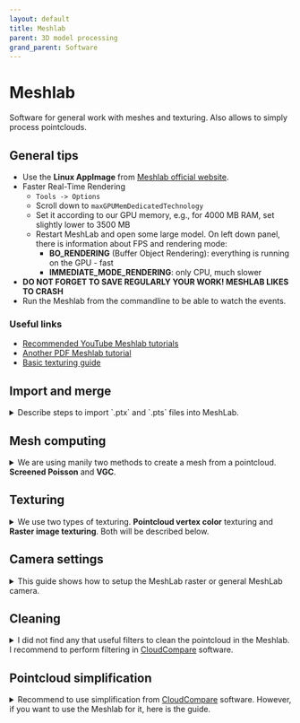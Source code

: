 ```yaml
---
layout: default
title: Meshlab
parent: 3D model processing
grand_parent: Software
---
```


# Meshlab
Software for general work with meshes and texturing. Also allows to simply process pointclouds.

## General tips
* Use the **Linux AppImage** from [Meshlab official website](https://www.meshlab.net/#download).
* Faster Real-Time Rendering
    * `Tools -> Options`
    * Scroll down to `maxGPUMemDedicatedTechnology`
    * Set it according to our GPU memory, e.g., for 4000 MB RAM, set slightly lower to 3500 MB
    * Restart MeshLab and open some large model. On left down panel, there is information about FPS and rendering mode:
        - **BO_RENDERING** (Buffer Object Rendering): everything is running on the GPU - fast
        - **IMMEDIATE_MODE_RENDERING**: only CPU, much slower
* **DO NOT FORGET TO SAVE REGULARLY YOUR WORK! MESHLAB LIKES TO CRASH**
* Run the Meshlab from the commandline to be able to watch the events.

### Useful links
* [Recommended YouTube Meshlab tutorials](https://www.youtube.com/channel/UC70CKZQPj_ZAJ0Osrm6TyTg)
* [Another PDF Meshlab tutorial](http://www.heritagedoc.pt/doc/Meshlab_Tutorial_iitd.pdf)
* [Basic texturing guide](https://github.com/gsilano/CrazyS/wiki/Working-With-Meshes-in-Gazebo)

## Import and merge

<details>
  <summary>Describe steps to import `.ptx` and `.pts` files into MeshLab.</summary>
  
### `.ptx`
* Meshlab has a new setting in the `Settings->Tools` for each file format. Please set it as shown in the image

    ![](fig/ptx_settings.png) 

* At the end, merge all imported layers into one. Click on the one of the layer with `Right mouse button -> Flatten Visible Layers`. Check **Keep unreferenced vertices** and click **Apply**.
* Use the tool **Select Faces/Vertices inside polyline area** to clean the pointcloud.
* Make sure to have the layer you want to clean active (in blue color)!
* **IMPORTANT: Adjust the PointCloud coordinate system.** It is useful to do ASAP at the beginning of the process.
    - The best option is to align the coordinate system before exporting the data from Leica as explained [here](https://ctu-mrs.github.io/docs/software/3d_model_processing/leica.html#defining-own-cooridnate-system). 
    - Show the coordinate system with the `Draw XYZ axes in world coordinates` icon
    - Click the `Manipulators tool` icon
    - Follow the instruction to adjust the position of the pointcloud
    - If you are stasified with the adjustement, firstly **save the Meshlab project**. It keeps the transformation from the original position in the readable XML format simple savefile.
    - Run `Matrix: Freeze Current Matrix` function to apply the transformation on current file.
* Save the final `.ply` file

### `.pts`
* Please set it as shown in the image
 
  ![](fig/pts_settings.png)
    
* Imported `.pts` file has to be renamed to `.txt`.
* `Point format` as `X Y Z Reflectance R G B`
* `Separator` as `SPACE`
* Click `OK`
</details>


## Mesh computing

<details>
  <summary>We are using manily two methods to create a mesh from a pointcloud. <b>Screened Poisson</b> and <b>VGC</b>. </summary>

* Mesh computing requires a huge amount of RAM! It is recommended to have at least 32 GB RAM with some backup swap. If you can provide 64 GB RAM, even better!
* The input pointcloud has to be simplified to be able to mesh it. The ideal number of vertices is 6--10 milions.
* The general rule: Better to create a huge model and simplify it than create a small model right away.
* **AMD processors are much faster on Ubuntu to create the mesh**: It takes much longer time for Intel to do the same task.
    - **Surface Reconstruction: Screened Poission**: this methos is useful for most cases. It usually works well for closed environemnts as buildings. Various parameters are possible to set. I have found useful to increase the **Reconstruction Depth**. The "optimal" number is between 12--16. The higher the number, the more detailed is the model. The RAM demands increases faster than linear. Example of the set values is in the image below.\
    ![plot](fig/poisson_reconstruction.png)
    - **Surface Reconstruction: Ball Pivoting**: Single thread, slow. Creates loose pointcloud with bunch of holes.
    - **Surface Reconstruction: VGC**: Single thread in the most part, slower. Suitable for smaller "open" models as electrical tower. It crashes a lot (Segmentation fault). Check **Vertex Splatting** box before executing. Most useful parameter is the **Voxel side**. The smaller the value, the more detailed and precised is the model. Recommend to set the value to **0.01** which corresponds to `1 cm` voxel side. **Geodesic Weightening** value increase makes the mesh smoother in general. **Volume Laplacian iter** will inflate the volume of the model. **Widening** makes the model wider, even decrease the value might be more useful. 
* The mesh processing can take a long time, check the commandline for further details.
* Simplify the model with **Simplification: Quadric Edge Collapse Decimation** functionality.
    - I recommend to use the checkboxes as shown in the image. Most of those preserve the original shape and the planarity as well. Other parameters in the image are just an example. The higher the default mesh, the longer the processing time. At the beginning, it could be around 30 minutes for 1GB mesh. Meshlab show the percentage done for this method.
 
    ![](fig/simplification_example.png)

* Save the model into `.ply` and check the file size.
  * Recommend `.ply` file size in between **10--150MB**, depending on the application. For texture processing, the lower the better. The texture will cover inperfections. For model with no texture, the quality is visible more. If you would like to use the model in the simulation, assume **1.5x** times larger final exported file, so shrink the file accordingly. If exported with texture later on, the size will be about **2.5x** times bigger. These numbers depends on the amount of saved information in the *.ply* file.

</details>

## Texturing

<details>
<summary>We use two types of texturing. <b>Pointcloud vertex color</b> texturing and <b>Raster image texturing</b>. Both will be described below.</summary>

**A good quality texture can significantly improve the low quality mesh model**

### Pointcloud vertex color

<details>
  <summary>These methods using pointcloud vertex color to create a full texture.</summary>
  
#### Simple (primitive) texture: FAST AND EASY
* `Filters → Sampling → Vertex Attribute Transfer` Make sure the `Transfer Color` option is checked and press `Apply` to transfer the colour of the points onto the mesh.
* `Filters → Texture → Parametrization: Trivial Per-Triangle` Set `Inter-Triangle border` to 5 for smoother transition between triangles. The higher the number, the bigger the texture will be. Press `Apply` to generate the faces from which the mesh texture will be created. If you receive an error about the inter-triangle border being too much, try increasing the `Texture dimension`.
* `Filters → Texture → Vertex Color to Texture` Specify the texture file name and resolution for the mesh. The resolution should give the `Texture dimension` parameter from the previous step, e.g., `Texture width * Texture height = Texture Dimension`. Then press `Apply` to create it.

#### Good quality texture: SLOW BUT NICE
* Recommend to use low quality `.ply` file about 10MB ~ 250k faces. If double the amount of faces (500k) the next processing step in Blender will take a long time. However, this migt be different for various models, rather check by yourself.
* Process the `.ply` file with [mesh parametrization](https://ctu-mrs.github.io/docs/software/3d_model_processing/blender.html#mesh-parametrization) guide.
* Import the Blender processed `.ply` file. 
* Run `Convert PerVertex UV to PerWedge UV` to convert `Blender` parametrization into `Meshlab` convention.
* Import the original `.ply` pointcloud with coloured vertices.
  * I have tried to use the high resolution mesh to transfer the color, but it has lower number of points giving worse texture quality.
  * `Recommend`: Hide the both models if running on PC with low graphic memory before further steps. Usually crash the `Meshlab` if not.
* Open `Transfer: Vertex Attributes to Texture (1 or 2 meshes)` tool.
  * Set the `Source Mesh` as the high quality pointcloud file.
  * Set the `Target Mesh` as the parametrized texture file.
  * Name the `Texture file` with `.png` extension and no path in the name. Aftewards, it is possible **and recommended** to convert the texture to `.jpg` as shown in next steps.
  * Define the texture dimension in preferably multiplications of 2.
    * The higher the texture dimension, the better will be the final result. However, the larger will be the final file. Recommend to start with *8192x8192* res - *50MB* file. Most useful is the **16384x16384** res - *200MB* file. The quality depends on the input pointcloud. The more detailed, the better.
    * *16384x16384* gives *500MB* `.png` texture and takes ~ 30 minutes.
    * *32768x32768* gives *1GB* `.png` texture and takes ~ 1 hour.
    * *65536x65536* gives *2GB* `.png` texture and takes ~ 3 hours.
  * The `Max Dist Search` parameter does not change the quality of the mesh. Keep it default.
  * Check `Fill Texture` checkbox. If you leave it unchecked, the final texture may contain visible fractures.
  * Click `Apply`.
    * The process takes usually a lot of time. The cmd line might show `QImage::pixel: coordinate (number,number) out of range` messages. It means it cannot fit the point from the pointcloud into the desired texture. However, this is not a problem. The texture from `Blender` is not predefined for specific dimension, hence arbitrary resolution will result in this message.
* Convert the texture to `.jpg` as shown in the [texture simplification](https://ctu-mrs.github.io/docs/software/3d_model_processing/meshlab.html#texture-simplification) guide.
* Save the final result in `.ply` format.
 
</details>

### Texturing with raster images

<details>
  <summary>The pointcloud vertex color might not be detailed enough for the whole model or it might help to improve part of the model with raster images.</summary>
  
  * There is a nice <a href="https://www.youtube.com/playlist?list=PL60mCsep96Je1bzGrWnK-nL9pi95r7UqI">video guide</a> showing all features and steps. **Recommend to check the videos first. It will help you to understand the program layout and functionalities before next steps!**
  * Also, if you like to read, there is a text <a href="https://wikis.utexas.edu/display/specify6/Texture+overlay+in+MeshLab">guide</a> describing the whole process.

#### Improving part of the model
  * Recommend to check videos about **image texturing**. First is a [image alingment tool](https://www.youtube.com/watch?v=T7gAuI-LQ2w&ab_channel=MisterP.MeshLabTutorials) to visually align the image on the mesh. The second is [image parametrization and texturing](https://www.youtube.com/watch?v=OJZRuIzHcVw&ab_channel=MisterP.MeshLabTutorials) showing the final texture creation process and the result.
  * **IMPORTANT NOTICE**. It is necessary to cut out the parts of the mesh model, where images are missing. Then color the part of the model with images and the rest of the model with the pointcloud. Finally, join them into the final model having several texture files. Meshlab allows to merge several texture files in one `.ply` file.  
  * It might be useful to uncheck **Use distance weight** parameter. Otherwise, there will be dark color on some triangles.
 
#### Create whole model 
  * **This method is not automatized, only proof of concept.** The method assume having precise position of the images w.r.t. the model. The files for this project are available [here](https://nasmrs.felk.cvut.cz/index.php/apps/files/?dir=/shared/3D_models/raster_texture_example). 
  * Use either [CloudCompare](https://ctu-mrs.github.io/docs/software/3d_model_processing/cloudcompare.html#extracting-images) or [VoxelizeE57Files](https://mrs.felk.cvut.cz/gitlab/NAKI/naki_postprocessing/tree/master) package to extract images.
  * Open the MeshLab and import the mesh model, you would like to texture with `File->Import Mesh...`. The model do not need parametrization.
  * Import all raster images `File->Import Raster...`
  * **Recommend to save the MeshLab project `.mlp` as much as you can. MeshLab likes to crash.**
  * Correct the camera settings and sensor position and orientation for all raster images as described in [camera settings](https://ctu-mrs.github.io/docs/software/3d_model_processing/meshlab.html#raster-camera) guide.
  * Check the image alignment with toggle the `Show Current Raster Mode` button. If you zoom in and out, the alignment of the images and mesh model behind should be precise.
    * *Note: We have noticed, that some of the images are not perfectly aligned. Usually the images are from the same scan position. Just to remind, every scanning position has 6 images. The calibratino should be same for all images and scanning position. Do not know, where the problem is.* 
    * If the images are not aligned well, you might tune it up with the `Raster alignment` tool from MeshLab. Try to simply press `Apply mutual information registration` button without any setting up the algorithm since the image and the model are almost aligned, it could easily help. If did not help, check the [Raster Alignment Tool video](https://youtu.be/T7gAuI-LQ2w) how to use the tool.
    * These alingment will change the camera FOV, position and orientation.
  * Run the `Parametrization + texturing from registered textures` function. Choose the parameters according to the [video](https://youtu.be/OJZRuIzHcVw) guide. 
    * *Note: It might be possible to combine good texture from pointcloud with texture from raster images. Parametrization and texturing could be done separately. Check!* 
  * Save the final textured mesh in required format described in the [export](https://ctu-mrs.github.io/docs/software/3d_model_processing/export.html) section.

</details>

## Texture simplification

<details>
  <summary>It is recommended to convert the texture to `.jpg` format. Recommend to use either <a href="https://www.gimp.org/">Gimp</a> or <a href="https://linux.die.net/man/1/convert">tool</a> tool. Next steps will be described using `convert` tool.</summary>
  
    * `convert input.png -quality 30 output.jpg`
    * The 30% jpeg quality is sufficient. The `imagemagick` tool might have some RAM/disk limitations set in default config file `/etc/ImageMagick-version/policy.xml`. Check it if you have errors. If yes comment that limitations.
  * Do not forget to update the texture for current mesh. **READ THIS CAREFULLY, OTHERWISE YOU MIGHT ACCIDENTALY REWRITE THE TEXTURE FILE.**
    * Press `Export Mesh` icon.
    * You should see the original `.png` file name on the right side of the popup window.
    * Double click the texture name and type the name of the new updated texture file. **Make sure that there is no texture located in the same folder with such a name**.
    * Keep `Save Texture Files(s)` checkbox.
    * Save the `.ply` file. 
    * Replace the newly created texture with the one that you simplified to `.jpg` and keep the same name.
    * Open the `.ply` file again and validate, if the correct `.jpg` texture is applied. It can be checked in the `Export Mesh` option window.

</details>

</details>

## Camera settings

<details>
  <summary>This guide shows how to setup the MeshLab raster or general MeshLab camera.</summary>
  
### MeshLab Main Camera
* Backup the original MeshLab camera settings before changing anything with `Windows->Save cammera settings to file` option. MeshLab will always reset the main camera setting when a new program instance is launched, but rather to make sure.
* Copy the current value of the camera with `Windows->Copy camera settings to clipboard`. If you have just launched MeshLab, the values should look like following snippet

```xml
<!DOCTYPE ViewState>
<project>
 <VCGCamera LensDistortion="0 0" RotationMatrix="1 0 0 0 0 1 0 0 0 0 1 0 0 0 0 1 " CameraType="0" BinaryData="0" TranslationVector="0 0 -3.03109 1" PixelSizeMm="0.0369161 0.0369161" CenterPx="468 465" ViewportPx="936 931" FocalMm="29.764309"/>
 <ViewSettings NearPlane="0.30310887" TrackScale="1" FarPlane="4.7810888"/>
</project>
```

* Modify the `PixelSizeMm`, `CenterPx`, `ViewportPx` and `FocalMm` with your values. For our Leica BLK Scanner, the values are following
 
```
PixelSizeMm="0.006 0.006"
CenterPx="1023.5 1023.5"
ViewportPx="2048 2048"
FocalMm="6.141"
```

* Values are obtained from both CloudCompare `Camera Sensor` output and [VoxelizeE57Files](https://mrs.felk.cvut.cz/gitlab/NAKI/naki_postprocessing/tree/master) package running with `--only-export-images` option.
* Copy the whole `.xml` snippet and select `Windows->Paste clipboard to camera setting`.
* You should be able to see the change in the camera perspective.
* If you copy again the current value of the camera with `Windows->Copy camera settings to clipboard`, the values are different since MeshLab recalculates the imported values. Values are correct. Here is the example of such a snippet
 
```xml
<!DOCTYPE ViewState>
<project>
 <VCGCamera BinaryData="0" LensDistortion="0 0" PixelSizeMm="0.0369161 0.0369161" ViewportPx="936 931" CenterPx="468 465" TranslationVector="0 0 -3.03109 1" CameraType="0" RotationMatrix="1 0 0 0 0 1 0 0 0 0 1 0 0 0 0 1 " FocalMm="17.176043"/>
 <ViewSettings FarPlane="3.4991455" NearPlane="0.30310887" TrackScale="1"/>
</project>
```

### Raster Camera
* Select one of the raster images in the bottom down window and right click `Export active raster cameras to file`. Output format `Agisoft xml` and click `Apply`.
* Open the `cameras.xml` configuration file in some text editor and modify the `sensor` tag for each image as below.

```xml
<sensor id="keep the original" label="keep the original" type="frame">
  <resolution width="2048" height="2048"/>
  <property name="pixel_width" value="0.01"/>
  <property name="pixel_height" value="0.01"/>
  <property name="focal_length" value="10.235"/>
  <property name="fixed" value="false"/>
  <calibration type="frame" class="adjusted">
    <resolution width="2048" height="2048"/>
    <fx>1023.5</fx>
    <fy>1023.5</fy>
    <cx>1024</cx>
    <cy>1024</cy>
    <k1>0</k1>
    <k2>0</k2>
    <p1>0</p1>
    <p2>0</p2>
  </calibration>
</sensor>
```

* These values represent the Leica BLK 360 camera sensor as described in the previous chapter even the values do not match. MeshLab recalculates the values for its own projection. 
* To correct the camera sensor position and orientation, check the [extract sensor position](https://ctu-mrs.github.io/docs/software/3d_model_processing/cloudcompare.html#extracting-sensor-positions) guide or [VoxelizeE57Files](https://mrs.felk.cvut.cz/gitlab/NAKI/naki_postprocessing/tree/master) package. *Note: Not sure if VoxelizeE57Files gives the same transformation.*
* Correct the values in `cameras.xml` configuration file for the `cameras` tag for each image as below:

```xml
<camera id="keep the original" label="keep the original" sensor_id="keep the original" enabled="true">
  <transform>0.93981 -1.49012e-08 -0.341699 -10.4113 0.341699 9.31323e-09 0.939809 17.8044 1.49012e-08 -1 9.31323e-09 0.00407573 0 0 0 1</transform>
</camera>
```

* The `transform` contains the line representation of the 4x4 matrix from previous step. **Do not forget to use the transformed value as mention in the guide**!
* Import values with right click on the right-down raster image file and selecting `Import cameras for active rasters from file`

</details>

## Cleaning

<details>
  <summary>I did not find any that useful filters to clean the pointcloud in the Meshlab. I recommend to perform filtering in <a href="https://ctu-mrs.github.io/docs/software/3d_model_processing/cloudcompare">CloudCompare</a> software.</summary>
  
* CloudCompare gives two options:
    1. **[Noise filter](http://www.cloudcompare.org/doc/wiki/index.php?title=Noise_filter)**
    2. **[SOR Filter](https://www.cloudcompare.org/doc/wiki/index.php?title=SOR_filter)**: recommend to use. Try to adjust the values according to the particular example.
* Export the file in the binary **.PLY** format for further use in Meshlab.
 
</details>

## Pointcloud simplification

<details>
  <summary>Recommend to use simplification from <a href="https://ctu-mrs.github.io/docs/software/3d_model_processing/cloudcompare.html#command-line-mode">CloudCompare</a> software. However, if you want to use the Meshlab for it, here is the guide.</summary>
  
* If you would like to use only the pointcloud, you can keep it as large as it is, but usually it is more practical to decrease the amount of vertices.
    - **Poisson-disk Sampling**: You can define exact number of samples or explicit radius (distance) between samples. I would recommend to use the *world unit* explicit radius. Generally, Meshlab does not scale everything to meters, but if you used pointcloud from Leica scanning, you can assume metric units. Hence set about 0.01 *world unit* should be about one vertex per 1 cm. Reasonable value is around 0.02--0.05. Personally, I would go for 0.02/0.03 to make the whole process faster for large models. Make sure to check **Base Mesh Subsampling**.
    - **Point Cloud Simplification**: Define number of samples or world units you would like to have and click **Apply**. It uses some "heuristic" to keep the most of points. Usually, set the number of samples lower than you want. It will always give you more.
        - If you use the world size, it will have similar result as the *Poisson-disk Sampling* method.
* I have not studied the difference between both methods, but the **Poisson-disk Sampling** is used more.
 
</details>
